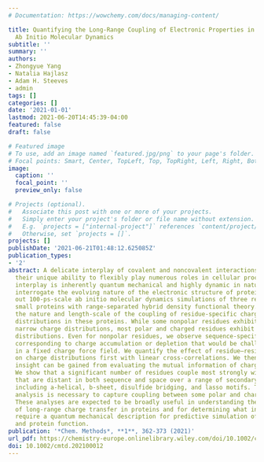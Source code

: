 ```yaml
---
# Documentation: https://wowchemy.com/docs/managing-content/

title: Quantifying the Long-Range Coupling of Electronic Properties in Proteins with
  Ab Initio Molecular Dynamics
subtitle: ''
summary: ''
authors:
- Zhongyue Yang
- Natalia Hajlasz
- Adam H. Steeves
- admin
tags: []
categories: []
date: '2021-01-01'
lastmod: 2021-06-20T14:45:39-04:00
featured: false
draft: false

# Featured image
# To use, add an image named `featured.jpg/png` to your page's folder.
# Focal points: Smart, Center, TopLeft, Top, TopRight, Left, Right, BottomLeft, Bottom, BottomRight.
image:
  caption: ''
  focal_point: ''
  preview_only: false

# Projects (optional).
#   Associate this post with one or more of your projects.
#   Simply enter your project's folder or file name without extension.
#   E.g. `projects = ["internal-project"]` references `content/project/deep-learning/index.md`.
#   Otherwise, set `projects = []`.
projects: []
publishDate: '2021-06-21T01:48:12.625085Z'
publication_types:
- '2'
abstract: A delicate interplay of covalent and noncovalent interactions gives proteins
  their unique ability to flexibly play numerous roles in cellular processes. This
  interplay is inherently quantum mechanical and highly dynamic in nature. To directly
  interrogate the evolving nature of the electronic structure of proteins, we carry
  out 100-ps-scale ab initio molecular dynamics simulations of three representative
  small proteins with range-separated hybrid density functional theory. We quantify
  the nature and length-scale of the coupling of residue-specific charge probability
  distributions in these proteins. While some nonpolar residues exhibit expectedly
  narrow charge distributions, most polar and charged residues exhibit broad, multimodal
  distributions. Even for nonpolar residues, we observe sequence-specific deviations
  corresponding to charge accumulation or depletion that would be challenging to capture
  in a fixed charge force field. We quantify the effect of residue–residue interactions
  on charge distributions first with linear cross-correlations. We then show how additional
  insight can be gained from evaluating the mutual information of charge distributions.
  We show that a significant number of residues couple most strongly with residues
  that are distant in both sequence and space over a range of secondary structures
  including a-helical, b-sheet, disulfide bridging, and lasso motifs. The mutual information
  analysis is necessary to capture coupling between some polar and charged residues.
  These analyses are expected to be broadly useful in understanding the mechanisms
  of long-range charge transfer in proteins and for determining what interactions
  require a quantum mechanical description for predictive simulation of enzyme mechanism
  and protein function.
publication: '*Chem. Methods*, **1**, 362-373 (2021)'
url_pdf: https://chemistry-europe.onlinelibrary.wiley.com/doi/10.1002/cmtd.202100012
doi: 10.1002/cmtd.202100012
---
```

